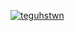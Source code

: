 [![teguhstwn](https://circleci.com/gh/teguhstwn/NewsMission.svg?style=shield)](https://circleci.com/gh/teguhstwn/NewsMission)
